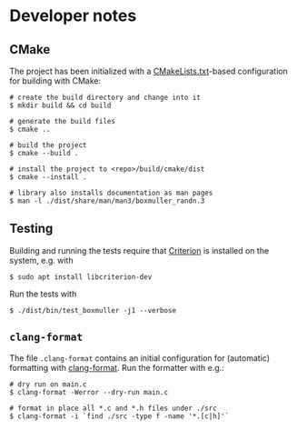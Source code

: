 # Developer notes

## CMake

The project has been initialized with a [CMakeLists.txt](CMakeLists.txt)-based
configuration for building with CMake:

```console
# create the build directory and change into it
$ mkdir build && cd build

# generate the build files
$ cmake ..

# build the project
$ cmake --build .

# install the project to <repo>/build/cmake/dist
$ cmake --install .

# library also installs documentation as man pages
$ man -l ./dist/share/man/man3/boxmuller_randn.3
```


## Testing

Building and running the tests require that [Criterion](https://github.com/Snaipe/Criterion) is installed on the system, e.g. with

```console
$ sudo apt install libcriterion-dev
```

Run the tests with

```console
$ ./dist/bin/test_boxmuller -j1 --verbose
```

## `clang-format`

The file `.clang-format` contains an initial configuration for (automatic) formatting with [clang-format](https://clang.llvm.org/docs/ClangFormat.html). Run the formatter with e.g.:

```console
# dry run on main.c
$ clang-format -Werror --dry-run main.c

# format in place all *.c and *.h files under ./src
$ clang-format -i `find ./src -type f -name '*.[c|h]'`
```
